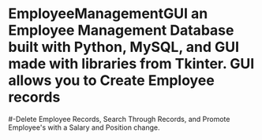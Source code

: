 # EmployeeManagementGUI an Employee Management Database built with Python, MySQL, and GUI made with libraries from Tkinter. GUI allows you to Create Employee records
#-Delete Employee Records, Search Through Records, and Promote Employee's with a Salary and Position change.
